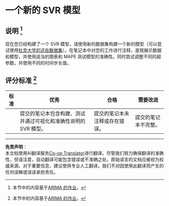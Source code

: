 <!--
CO_OP_TRANSLATOR_METADATA:
{
  "original_hash": "94aa2fc6154252ae30a3f3740299707a",
  "translation_date": "2025-09-03T17:01:12+00:00",
  "source_file": "7-TimeSeries/3-SVR/assignment.md",
  "language_code": "zh"
}
-->
# 一个新的 SVR 模型

## 说明 [^1]

现在您已经构建了一个 SVR 模型，请使用新的数据集构建一个新的模型（可以尝试使用[杜克大学的这些数据集](http://www2.stat.duke.edu/~mw/ts_data_sets.html)）。在笔记本中对您的工作进行注释，直观展示数据和模型，并使用适当的图表和 MAPE 测试模型的准确性。同时尝试调整不同的超参数，并使用不同的时间步长值。

## 评分标准 [^1]

| 标准     | 优秀                                                         | 合格                                                     | 需要改进                           |
| -------- | ------------------------------------------------------------ | --------------------------------------------------------- | ----------------------------------- |
|          | 提交的笔记本包含构建、测试并通过可视化和准确性说明的 SVR 模型。 | 提交的笔记本未注释或存在错误。                           | 提交的笔记本不完整。               |

[^1]:本节中的内容基于[ARIMA 的作业](https://github.com/microsoft/ML-For-Beginners/tree/main/7-TimeSeries/2-ARIMA/assignment.md)。

---

**免责声明**：  
本文档使用AI翻译服务[Co-op Translator](https://github.com/Azure/co-op-translator)进行翻译。尽管我们努力确保翻译的准确性，但请注意，自动翻译可能包含错误或不准确之处。原始语言的文档应被视为权威来源。对于重要信息，建议使用专业人工翻译。我们不对因使用此翻译而产生的任何误解或误读承担责任。